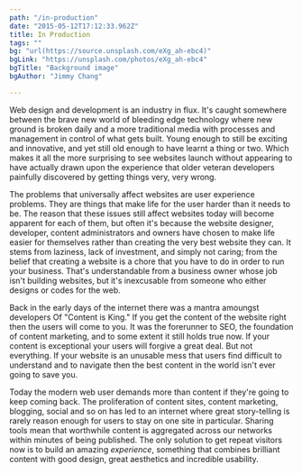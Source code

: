 ```yaml
---
path: "/in-production"
date: "2015-05-12T17:12:33.962Z"
title: In Production
tags: ""
bg: "url(https://source.unsplash.com/eXg_ah-ebc4)"
bgLink: "https://unsplash.com/photos/eXg_ah-ebc4"
bgTitle: "Background image"
bgAuthor: "Jimmy Chang"

---
```

Web design and development is an industry in flux. It's caught somewhere between the brave new world of bleeding edge technology where new ground is broken daily and a more traditional media with processes and management in control of what gets built. Young enough to still be exciting and innovative, and yet still old enough to have learnt a thing or two. Which makes it all the more surprising to see websites launch without appearing to have actually drawn upon the experience that older veteran developers painfully discovered by getting things very, very wrong.

The problems that universally affect websites are user experience problems. They are things that make life for the user harder than it needs to be. The reason that these issues still affect websites today will become apparent for each of them, but often it's because the website designer, developer, content administrators and owners have chosen to make life easier for themselves rather than creating the very best website they can. It stems from laziness, lack of investment, and simply not caring; from the belief that creating a website is a chore that you have to do in order to run your business. That's understandable from a business owner whose job isn't building websites, but it's inexcusable from someone who either designs or codes for the web.

Back in the early days of the internet there was a mantra amoungst developers Of "Content is King." If you get the content of the website right then the users will come to you. It was the forerunner to SEO, the foundation of content marketing, and to some extent it still holds true now. If your content is exceptional your users will forgive a great deal. But not everything. If your website is an unusable mess that users find difficult to understand and to navigate then the best content in the world isn't ever going to save you.

Today the modern web user demands more than content if they're going to keep coming back. The proliferation of content sites, content marketing, blogging, social and so on has led to an internet where great story-telling is rarely reason enough for users to stay on one site in particular. Sharing tools mean that worthwhile content is aggregated across our networks within minutes of being published. The only solution to get repeat visitors now is to build an amazing *experience*, something that combines brilliant content with good design, great aesthetics and incredible usability. 
